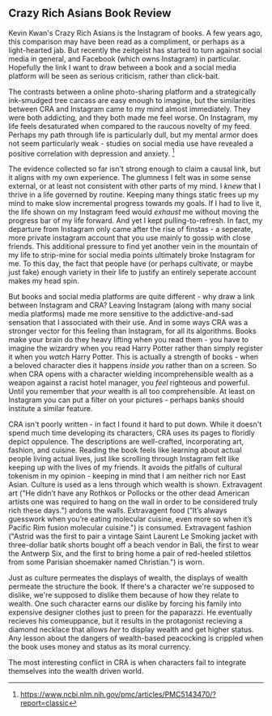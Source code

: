 ## Crazy Rich Asians Book Review

Kevin Kwan's Crazy Rich Asians is the Instagram of books. A few years ago, this comparison may have been read as a compliment, or perhaps as a light-hearted jab. But recently the zeitgeist has started to turn against social media in general, and Facebook (which owns Instagram) in particular. Hopefully the link I want to draw between a book and a social media platform will be seen as serious criticism, rather than click-bait.

The contrasts between a online photo-sharing platform and a strategically ink-smudged tree carcass are easy enough to imagine, but the similarities between CRA and Instagram came to my mind almost immediately. They were both addicting, and they both made me feel worse. On Instagram, my life feels desaturated when compared to the raucous novelty of my feed. Perhaps my path through life is particularly dull, but my mental armor does not seem particularly weak - studies on social media use have revealed a positive correlation with depression and anxiety. [^fn1] 

The evidence collected so far isn't strong enough to claim a causal link, but it aligns with my own experience. The glumness I felt was in some sense external, or at least not consistent with other parts of my mind. I *knew* that I thrive in a life governed by routine. Keeping many things static frees up my mind to make slow incremental progress towards my goals. If I had to live it, the life shown on my Instagram feed would *exhaust* me without moving the progress bar of my life forward. And yet I kept pulling-to-refresh. In fact, my departure from Instagram only came after the rise of finstas - a seperate, more private instagram account that you use mainly to gossip with close friends. This additional pressure to find yet another vein in the mountain of my life to strip-mine for social media points ultimately broke Instagram for me. To this day, the fact that people have (or perhaps cultivate, or maybe just fake) enough variety in their life to justify an entirely seperate account makes my head spin.

But books and social media platforms are quite different - why draw a link between Instagram and CRA? Leaving Instagram (along with many social media platforms) made me more sensitive to the addictive-and-sad sensation that I associated with their use. And in some ways CRA was a stronger vector for this feeling than Instagram, for all its algorithms. Books make your brain do they heavy lifting when you read them - you have to imagine the wizardry when you read Harry Potter rather than simply register it when you *watch* Harry Potter. This is actually a strength of books - when a beloved character dies it happens *inside you* rather than on a screen. So when CRA opens with a character wielding incomprehensible wealth as a weapon against a racist hotel manager, you *feel* righteous and powerful. Until you remember that *your* wealth is all too comprehensible. At least on Instagram you can put a filter on your pictures - perhaps banks should institute a similar feature.

CRA isn't poorly written - in fact I found it hard to put down. While it doesn't spend much time developing its characters, CRA uses its pages to floridly depict oppulence. The descriptions are well-crafted, incorporating art, fashion, and cuisine. Reading the book feels like learning about actual people living actual lives, just like scrolling through Instagram felt like keeping up with the lives of my friends. It avoids the pitfalls of cultural tokenism in my opinion - keeping in mind that I am neither rich nor East Asian. Culture is used as a lens through which wealth is shown. Extravagent art ("He didn’t have any Rothkos or Pollocks or the other dead American artists one was required to hang on the wall in order to be considered truly rich these days.") ardons the walls. Extravagent food (“It’s always guesswork when you’re eating molecular cuisine, even more so when it’s Pacific Rim fusion molecular cuisine.") is consumed. Extravagent fashion ("Astrid was the first to pair a vintage Saint Laurent Le Smoking jacket with three-dollar batik shorts bought off a beach vendor in Bali, the first to wear the Antwerp Six, and the first to bring home a pair of red-heeled stilettos from some Parisian shoemaker named Christian.") is worn.

Just as culture permeates the displays of wealth, the displays of wealth permeate the structure the book. If there's a character we're supposed to dislike, we're supposed to dislike them because of how they relate to wealth. One such character earns our dislike by forcing his family into expensive designer clothes just to preen for the paparazzi. He eventually recieves his comeuppance, but it results in the protagonist recieving a diamond necklace that allows *her* to display wealth and get higher status. Any lesson about the dangers of wealth-based peacocking is crippled when the book uses money and status as its moral currency.

The most interesting conflict in CRA is when characters fail to integrate themselves into the wealth driven world.





[^fn1]: https://www.ncbi.nlm.nih.gov/pmc/articles/PMC5143470/?report=classic